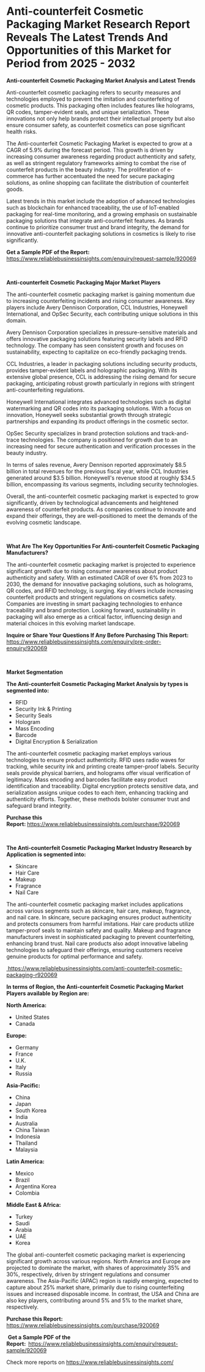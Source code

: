 <p><h1>Anti-counterfeit Cosmetic Packaging Market Research Report Reveals The Latest Trends And Opportunities of this Market for Period from 2025 - 2032</h1></p><p><strong>Anti-counterfeit Cosmetic Packaging Market Analysis and Latest Trends</strong></p>
<p><p>Anti-counterfeit cosmetic packaging refers to security measures and technologies employed to prevent the imitation and counterfeiting of cosmetic products. This packaging often includes features like holograms, QR codes, tamper-evident seals, and unique serialization. These innovations not only help brands protect their intellectual property but also ensure consumer safety, as counterfeit cosmetics can pose significant health risks.</p><p>The Anti-counterfeit Cosmetic Packaging Market is expected to grow at a CAGR of 5.9% during the forecast period. This growth is driven by increasing consumer awareness regarding product authenticity and safety, as well as stringent regulatory frameworks aiming to combat the rise of counterfeit products in the beauty industry. The proliferation of e-commerce has further accentuated the need for secure packaging solutions, as online shopping can facilitate the distribution of counterfeit goods.</p><p>Latest trends in this market include the adoption of advanced technologies such as blockchain for enhanced traceability, the use of IoT-enabled packaging for real-time monitoring, and a growing emphasis on sustainable packaging solutions that integrate anti-counterfeit features. As brands continue to prioritize consumer trust and brand integrity, the demand for innovative anti-counterfeit packaging solutions in cosmetics is likely to rise significantly.</p></p>
<p><strong>Get a Sample PDF of the Report:&nbsp;</strong> <a href="https://www.reliablebusinessinsights.com/enquiry/request-sample/920069?utm_campaign=84&utm_medium=2&utm_source=Github&utm_content=ia&utm_term=11032025&utm_id=anti-counterfeit-cosmetic-packaging">https://www.reliablebusinessinsights.com/enquiry/request-sample/920069</a></p>
<p>&nbsp;</p>
<p><strong>Anti-counterfeit Cosmetic Packaging Major Market Players</strong></p>
<p><p>The anti-counterfeit cosmetic packaging market is gaining momentum due to increasing counterfeiting incidents and rising consumer awareness. Key players include Avery Dennison Corporation, CCL Industries, Honeywell International, and OpSec Security, each contributing unique solutions in this domain.</p><p>Avery Dennison Corporation specializes in pressure-sensitive materials and offers innovative packaging solutions featuring security labels and RFID technology. The company has seen consistent growth and focuses on sustainability, expecting to capitalize on eco-friendly packaging trends.</p><p>CCL Industries, a leader in packaging solutions including security products, provides tamper-evident labels and holographic packaging. With its extensive global presence, CCL is addressing the rising demand for secure packaging, anticipating robust growth particularly in regions with stringent anti-counterfeiting regulations.</p><p>Honeywell International integrates advanced technologies such as digital watermarking and QR codes into its packaging solutions. With a focus on innovation, Honeywell seeks substantial growth through strategic partnerships and expanding its product offerings in the cosmetic sector.</p><p>OpSec Security specializes in brand protection solutions and track-and-trace technologies. The company is positioned for growth due to an increasing need for secure authentication and verification processes in the beauty industry.</p><p>In terms of sales revenue, Avery Dennison reported approximately $8.5 billion in total revenues for the previous fiscal year, while CCL Industries generated around $3.5 billion. Honeywell's revenue stood at roughly $34.5 billion, encompassing its various segments, including security technologies.</p><p>Overall, the anti-counterfeit cosmetic packaging market is expected to grow significantly, driven by technological advancements and heightened awareness of counterfeit products. As companies continue to innovate and expand their offerings, they are well-positioned to meet the demands of the evolving cosmetic landscape.</p></p>
<p>&nbsp;</p>
<p><strong>What Are The Key Opportunities For Anti-counterfeit Cosmetic Packaging Manufacturers?</strong></p>
<p><p>The anti-counterfeit cosmetic packaging market is projected to experience significant growth due to rising consumer awareness about product authenticity and safety. With an estimated CAGR of over 6% from 2023 to 2030, the demand for innovative packaging solutions, such as holograms, QR codes, and RFID technology, is surging. Key drivers include increasing counterfeit products and stringent regulations on cosmetics safety. Companies are investing in smart packaging technologies to enhance traceability and brand protection. Looking forward, sustainability in packaging will also emerge as a critical factor, influencing design and material choices in this evolving market landscape.</p></p>
<p><strong>Inquire or Share Your Questions If Any Before Purchasing This Report:</strong> <a href="https://www.reliablebusinessinsights.com/enquiry/pre-order-enquiry/920069?utm_campaign=84&utm_medium=2&utm_source=Github&utm_content=ia&utm_term=11032025&utm_id=anti-counterfeit-cosmetic-packaging">https://www.reliablebusinessinsights.com/enquiry/pre-order-enquiry/920069</a></p>
<p>&nbsp;</p>
<p><strong>Market Segmentation</strong></p>
<p><strong>The Anti-counterfeit Cosmetic Packaging Market Analysis by types is segmented into:</strong></p>
<p><ul><li>RFID</li><li>Security Ink & Printing</li><li>Security Seals</li><li>Hologram</li><li>Mass Encoding</li><li>Barcode</li><li>Digital Encryption & Serialization</li></ul></p>
<p><p>The anti-counterfeit cosmetic packaging market employs various technologies to ensure product authenticity. RFID uses radio waves for tracking, while security ink and printing create tamper-proof labels. Security seals provide physical barriers, and holograms offer visual verification of legitimacy. Mass encoding and barcodes facilitate easy product identification and traceability. Digital encryption protects sensitive data, and serialization assigns unique codes to each item, enhancing tracking and authenticity efforts. Together, these methods bolster consumer trust and safeguard brand integrity.</p></p>
<p><strong>Purchase this Report:&nbsp;</strong><a href="https://www.reliablebusinessinsights.com/purchase/920069?utm_campaign=84&utm_medium=2&utm_source=Github&utm_content=ia&utm_term=11032025&utm_id=anti-counterfeit-cosmetic-packaging">https://www.reliablebusinessinsights.com/purchase/920069</a></p>
<p>&nbsp;</p>
<p><strong>The Anti-counterfeit Cosmetic Packaging Market Industry Research by Application is segmented into:</strong></p>
<p><ul><li>Skincare</li><li>Hair Care</li><li>Makeup</li><li>Fragrance</li><li>Nail Care</li></ul></p>
<p><p>The anti-counterfeit cosmetic packaging market includes applications across various segments such as skincare, hair care, makeup, fragrance, and nail care. In skincare, secure packaging ensures product authenticity and protects consumers from harmful imitations. Hair care products utilize tamper-proof seals to maintain safety and quality. Makeup and fragrance manufacturers invest in sophisticated packaging to prevent counterfeiting, enhancing brand trust. Nail care products also adopt innovative labeling technologies to safeguard their offerings, ensuring customers receive genuine products for optimal performance and safety.</p></p>
<p><a href="https://www.reliablebusinessinsights.com/anti-counterfeit-cosmetic-packaging-r920069?utm_campaign=84&utm_medium=2&utm_source=Github&utm_content=ia&utm_term=11032025&utm_id=anti-counterfeit-cosmetic-packaging">&nbsp;https://www.reliablebusinessinsights.com/anti-counterfeit-cosmetic-packaging-r920069</a></p>
<p><strong>In terms of Region, the Anti-counterfeit Cosmetic Packaging Market Players available by Region are:</strong></p>
<p>
    <p> <strong> North America: </strong>
        <ul>
            <li>United States</li>
            <li>Canada</li>
        </ul>
        </p> 
    <p> <strong> Europe: </strong>
        <ul>
            <li>Germany</li>
            <li>France</li>
            <li>U.K.</li>
            <li>Italy</li>
            <li>Russia</li>
        </ul>
        </p> 
    <p> <strong> Asia-Pacific: </strong>
        <ul>
            <li>China</li>
            <li>Japan</li>
            <li>South Korea</li>
            <li>India</li>
            <li>Australia</li>
            <li>China Taiwan</li>
            <li>Indonesia</li>
            <li>Thailand</li>
            <li>Malaysia</li>
        </ul>
        </p> 
    <p> <strong> Latin America: </strong>
        <ul>
            <li>Mexico</li>
            <li>Brazil</li>
            <li>Argentina Korea</li>
            <li>Colombia</li>
        </ul>
        </p> 
    <p> <strong> Middle East & Africa: </strong>
        <ul>
            <li>Turkey</li>
            <li>Saudi</li>
            <li>Arabia</li>
            <li>UAE</li>
            <li>Korea</li>
        </ul>
    </p>
    </p>
<p><p>The global anti-counterfeit cosmetic packaging market is experiencing significant growth across various regions. North America and Europe are projected to dominate the market, with shares of approximately 35% and 30%, respectively, driven by stringent regulations and consumer awareness. The Asia-Pacific (APAC) region is rapidly emerging, expected to capture about 25% market share, primarily due to rising counterfeiting issues and increased disposable income. In contrast, the USA and China are also key players, contributing around 5% and 5% to the market share, respectively.</p></p>
<p><strong>Purchase this Report: </strong><a href="https://www.reliablebusinessinsights.com/purchase/920069?utm_campaign=84&utm_medium=2&utm_source=Github&utm_content=ia&utm_term=11032025&utm_id=anti-counterfeit-cosmetic-packaging">https://www.reliablebusinessinsights.com/purchase/920069</a></p>
<p>&nbsp;<strong>Get a Sample PDF of the Report:&nbsp;&nbsp;</strong><a href="https://www.reliablebusinessinsights.com/enquiry/request-sample/920069?utm_campaign=84&utm_medium=2&utm_source=Github&utm_content=ia&utm_term=11032025&utm_id=anti-counterfeit-cosmetic-packaging">https://www.reliablebusinessinsights.com/enquiry/request-sample/920069</a></p>
<p><strong></strong></p>
<p>Check more reports on <a href="https://www.reliablebusinessinsights.com/?utm_campaign=84&utm_medium=2&utm_source=Github&utm_content=ia&utm_term=11032025&utm_id=anti-counterfeit-cosmetic-packaging">https://www.reliablebusinessinsights.com/</a></p>